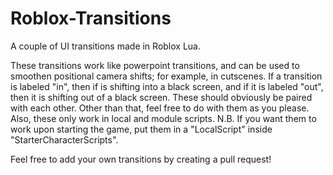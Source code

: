 # Roblox-Transitions
A couple of UI transitions made in Roblox Lua.

These transitions work like powerpoint transitions, and can be used to smoothen positional camera shifts; for example, in cutscenes. If a transition is labeled "in", then if is shifting into a black screen, and if it is labeled "out", then it is shifting out of a black screen. These should obviously be paired with each other. Other than that, feel free to do with them as you please. Also, these only work in local and module scripts. N.B. If you want them to work upon starting the game, put them in a "LocalScript" inside "StarterCharacterScripts".

Feel free to add your own transitions by creating a pull request!
